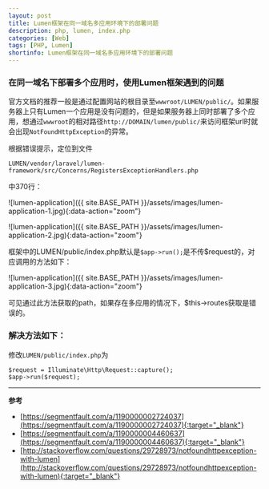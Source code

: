 ```yaml
---
layout: post
title: Lumen框架在同一域名多应用环境下的部署问题
description: php, lumen, index.php
categories: [Web]
tags: [PHP, Lumen]
shortinfo: Lumen框架在同一域名多应用环境下的部署问题
---
```


### **在同一域名下部署多个应用时，使用Lumen框架遇到的问题**

官方文档的推荐一般是通过配置网站的根目录至```wwwroot/LUMEN/public/```。如果服务器上只有Lumen一个应用是没有问题的，但是如果服务器上同时部署了多个应用，想通过```wwwroot```的相对路径```http://DOMAIN/lumen/public/```来访问框架url时就会出现```NotFoundHttpException```的异常。

根据错误提示，定位到文件
```
LUMEN/vendor/laravel/lumen-framework/src/Concerns/RegistersExceptionHandlers.php
```
中370行：

![lumen-application]({{ site.BASE_PATH }}/assets/images/lumen-application-1.jpg){:data-action="zoom"}

![lumen-application]({{ site.BASE_PATH }}/assets/images/lumen-application-2.jpg){:data-action="zoom"}

框架中的LUMEN/public/index.php默认是```$app->run();```是不传$request的，对应调用的方法如下：

![lumen-application]({{ site.BASE_PATH }}/assets/images/lumen-application-3.jpg){:data-action="zoom"}

可见通过此方法获取的path，如果存在多应用的情况下，$this->routes获取是错误的。

### **解决方法如下：** ###
修改```LUMEN/public/index.php```为

```
$request = Illuminate\Http\Request::capture();
$app->run($request);
```

---

**参考**

* [https://segmentfault.com/a/1190000002724037](https://segmentfault.com/a/1190000002724037){:target="_blank"}
* [https://segmentfault.com/a/1190000004460637](https://segmentfault.com/a/1190000004460637){:target="_blank"}
* [http://stackoverflow.com/questions/29728973/notfoundhttpexception-with-lumen](http://stackoverflow.com/questions/29728973/notfoundhttpexception-with-lumen){:target="_blank"}


